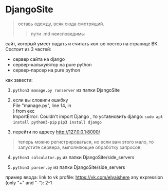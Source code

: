 # DjangoSite
> оставь одежду, всяк сюда смотрящий.
>> пути .md неисповедимы

сайт, который умеет падать и считать кол-во постов на странице ВК. Состоит из 3 частей:

+  сервер сайта на django
+ сервер-калькулятор на pure python
+  сервер-парсер на pure python


как завести:

1. ```python3 manage.py runserver``` из папки DjangoSite  

2. если вы словили ошибку  
    File "manage.py", line 14, in <module>  
    ) from exc  
    ImportError: Couldn't import Django
, то уставновить django:
    ```sudo apt install python3-pip```
    ```pip3 install django```  
3. перейти по адресу http://127.0.0.1:8000/    
  
> теперь можно регистрироваться, но если вам этого мало, то запустите сервера, выполняющие обработку запросов:  

4. ```python3 calculator.py``` из папки DjangoSite/side_servers  

5. ```python3 parser.py``` из папки DjangoSite/side_servers

пример ввода:
    link to vk profile: https://vk.com/elyaishere
    any expression (only "+" and "-"): 2-1
